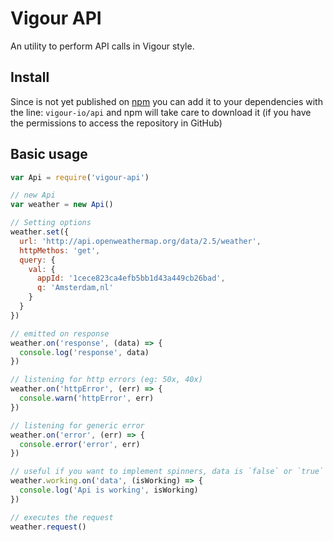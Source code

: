 # Vigour API
An utility to perform API calls in Vigour style.

## Install
Since is not yet published on [npm](www.npmjs.org) you can add it to your dependencies with the line: `vigour-io/api` and npm will take care to download it (if you have the permissions to access the repository in GitHub)

## Basic usage

```js
var Api = require('vigour-api')

// new Api
var weather = new Api()

// Setting options
weather.set({
  url: 'http://api.openweathermap.org/data/2.5/weather',
  httpMethos: 'get',
  query: {
    val: {
      appId: '1cece823ca4efb5bb1d43a449cb26bad',
      q: 'Amsterdam,nl'
    }
  }
})

// emitted on response
weather.on('response', (data) => {
  console.log('response', data)
})

// listening for http errors (eg: 50x, 40x)
weather.on('httpError', (err) => {
  console.warn('httpError', err)
})

// listening for generic error
weather.on('error', (err) => {
  console.error('error', err)
})

// useful if you want to implement spinners, data is `false` or `true`
weather.working.on('data', (isWorking) => {
  console.log('Api is working', isWorking)
})

// executes the request
weather.request()
```

